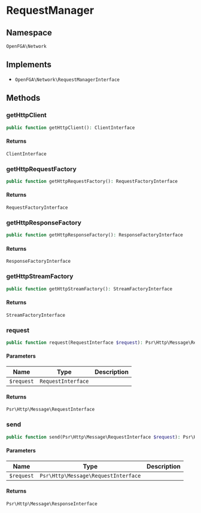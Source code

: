# RequestManager


## Namespace
`OpenFGA\Network`

## Implements
* `OpenFGA\Network\RequestManagerInterface`

## Methods
### getHttpClient

```php
public function getHttpClient(): ClientInterface
```



#### Returns
`ClientInterface` 

### getHttpRequestFactory

```php
public function getHttpRequestFactory(): RequestFactoryInterface
```



#### Returns
`RequestFactoryInterface` 

### getHttpResponseFactory

```php
public function getHttpResponseFactory(): ResponseFactoryInterface
```



#### Returns
`ResponseFactoryInterface` 

### getHttpStreamFactory

```php
public function getHttpStreamFactory(): StreamFactoryInterface
```



#### Returns
`StreamFactoryInterface` 

### request

```php
public function request(RequestInterface $request): Psr\Http\Message\RequestInterface
```


#### Parameters
| Name | Type | Description |
|------|------|-------------|
| `$request` | `RequestInterface` |  |

#### Returns
`Psr\Http\Message\RequestInterface` 

### send

```php
public function send(Psr\Http\Message\RequestInterface $request): Psr\Http\Message\ResponseInterface
```


#### Parameters
| Name | Type | Description |
|------|------|-------------|
| `$request` | `Psr\Http\Message\RequestInterface` |  |

#### Returns
`Psr\Http\Message\ResponseInterface` 

